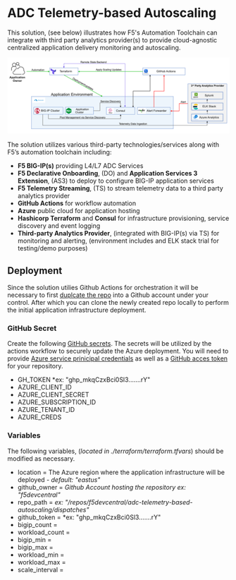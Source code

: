 ADC Telemetry-based Autoscaling
===============================
This solution, (see below) illustrates how F5's Automation Toolchain can integrate with third party analytics provider(s) to provide cloud-agnostic centralized application delivery monitoring and autoscaling.  

<img src="azure/images/arch.png" alt="Flowers">

The solution utilizes various third-party technologies/services along with F5’s automation toolchain including:
   
   - **F5 BIG-IP(s)** providing L4/L7 ADC Services
   - **F5 Declarative Onboarding**, (DO) and **Application Services 3 Extension**, (AS3) to deploy to configure BIG-IP application services
   - **F5 Telemetry Streaming**, (TS) to stream telemetry data to a third party analytics provider
   - **GitHub Actions** for workflow automation 
   - **Azure** public cloud for application hosting
   - **Hashicorp Terraform** and **Consul** for infrastructure provisioning, service discovery and event logging
   - **Third-party Analytics Provider**, (integrated with BIG-IP(s) via TS) for monitoring and alerting, (environment includes and ELK stack trial for testing/demo purposes)

## Deployment

Since the solution utilies Github Actions for orchestration it will be necessary to first [duplcate the repo](https://docs.github.com/en/github/creating-cloning-and-archiving-repositories/creating-a-repository-on-github/duplicating-a-repository) into a Github account under your control.  After which you can clone the newly created repo locally to perform the initial application infrastructure deployment.

### GitHub Secret
Create the following [GitHub secrets](https://docs.github.com/en/actions/reference/encrypted-secrets).  The secrets will be utilized by the actions workflow to securely update the Azure deployment. You will need to provide [Azure service prinicipal credentials](https://github.com/marketplace/actions/azure-login) as well as a [GitHub acces token](https://docs.github.com/en/github/authenticating-to-github/keeping-your-account-and-data-secure/creating-a-personal-access-token) for your repository.

- GH_TOKEN  *ex: "ghp_mkqCzxBci0Sl3.......rY"
- AZURE_CLIENT_ID
- AZURE_CLIENT_SECRET
- AZURE_SUBSCRIPTION_ID
- AZURE_TENANT_ID
- AZURE_CREDS


### Variables

The following variables, (*located in ./terraform/terraform.tfvars*) should be modified as necessary.

- location = The Azure region where the application infrastructure will be deployed -  *default: "eastus"*
- github_owner = *Github Account hosting the repository ex: "f5devcentral"*
- repo_path = *ex: "/repos/f5devcentral/adc-telemetry-based-autoscaling/dispatches"*
- github_token = *ex: "ghp_mkqCzxBci0Sl3.......rY"
- bigip_count = 
- workload_count = 
- bigip_min = 
- bigip_max = 
- workload_min = 
- workload_max = 
- scale_interval = 




